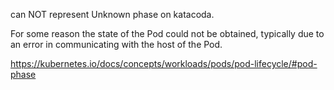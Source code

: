 can NOT represent Unknown phase on katacoda.

For some reason the state of the Pod could not be obtained, typically due to an error in communicating with the host of the Pod.


https://kubernetes.io/docs/concepts/workloads/pods/pod-lifecycle/#pod-phase
